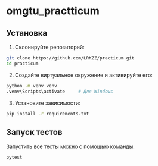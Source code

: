 # omgtu_practticum

## **Установка**

1. Склонируйте репозиторий:

```bash
git clone https://github.com/LRKZZ/practicum.git
cd practicum
```

2. Создайте виртуальное окружение и активируйте его:

```bash
python -m venv venv
.venv\Scripts\activate     # Для Windows
```

3. Установите зависимости:

```bash
pip install -r requirements.txt
```

## **Запуск тестов**

Запустить все тесты можно с помощью команды:

```bash
pytest
```

